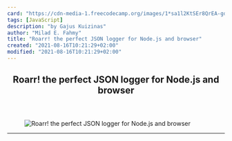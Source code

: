 ```yaml
---
card: "https://cdn-media-1.freecodecamp.org/images/1*sa1l2KtSEr8QrEA-gdC8eQ.jpeg"
tags: [JavaScript]
description: "by Gajus Kuizinas"
author: "Milad E. Fahmy"
title: "Roarr! the perfect JSON logger for Node.js and browser"
created: "2021-08-16T10:21:29+02:00"
modified: "2021-08-16T10:21:29+02:00"
---
```

<div class="site-wrapper">
<main id="site-main" class="site-main outer">
<div class="inner">
<article class="post-full post tag-javascript tag-nodejs tag-programming tag-web-development tag-tech ">
<header class="post-full-header">
<h1 class="post-full-title">Roarr! the perfect JSON logger for Node.js and browser</h1>
</header>
<figure class="post-full-image">
<picture>
<source media="(max-width: 700px)" sizes="1px" srcset="data:image/gif;base64,R0lGODlhAQABAIAAAAAAAP///yH5BAEAAAAALAAAAAABAAEAAAIBRAA7 1w">
<source media="(min-width: 701px)" sizes="(max-width: 800px) 400px,
(max-width: 1170px) 700px,
1400px" srcset="https://cdn-media-1.freecodecamp.org/images/1*sa1l2KtSEr8QrEA-gdC8eQ.jpeg 300w,
https://cdn-media-1.freecodecamp.org/images/1*sa1l2KtSEr8QrEA-gdC8eQ.jpeg 600w,
https://cdn-media-1.freecodecamp.org/images/1*sa1l2KtSEr8QrEA-gdC8eQ.jpeg 1000w,
https://cdn-media-1.freecodecamp.org/images/1*sa1l2KtSEr8QrEA-gdC8eQ.jpeg 2000w">
<img onerror="this.style.display='none'" src="https://cdn-media-1.freecodecamp.org/images/1*sa1l2KtSEr8QrEA-gdC8eQ.jpeg" alt="Roarr! the perfect JSON logger for Node.js and browser">
</picture>
</figure>
<section class="post-full-content">
<div class="post-content medium-migrated-article">
</div>
<hr>
</section>
</article>
</div>
</main>
</div>
<!-- Google Tag Manager (noscript) -->
<!-- End Google Tag Manager (noscript) -->
